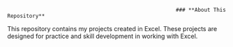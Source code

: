                                                           ### **About This Repository**

This repository contains my projects created in Excel. These projects are designed for practice and skill development in working with Excel.

